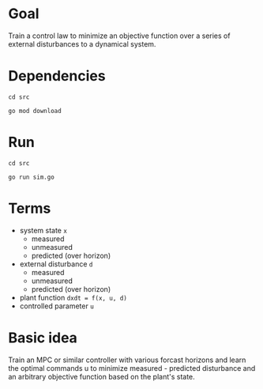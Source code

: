 # Goal
Train a control law to minimize an objective function over a series of external disturbances to a dynamical system.

# Dependencies
`cd src`

`go mod download`

# Run
`cd src`

`go run sim.go`

# Terms
- system state `x`
  - measured
  - unmeasured
  - predicted (over horizon)
- external disturbance `d`
  - measured
  - unmeasured
  - predicted (over horizon)
- plant function `dxdt = f(x, u, d)`
- controlled parameter `u`
 
# Basic idea
Train an MPC or similar controller with various forcast horizons and learn the optimal commands u to minimize measured - predicted disturbance and an arbitrary objective function based on the plant's state.
